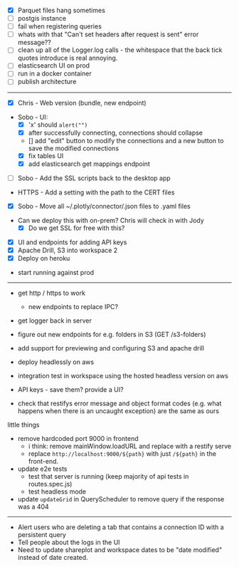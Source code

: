 - [x] Parquet files hang sometimes
- [ ] postgis instance
- [ ] fail when registering queries
- [ ] whats with that "Can't set headers after request is sent" error message??
- [ ] clean up all of the Logger.log calls - the whitespace that the back tick quotes introduce is real annoying.
- [ ] elasticsearch UI on prod
- [ ] run in a docker container
- [ ] publish architecture

***

- [x] Chris - Web version (bundle, new endpoint)
- Sobo - UI:  
    - [x] 'x' should `alert("")`
    - [x] after successfully connecting, connections should collapse
    - [] add "edit" button to modify the connections and a new button to save the modified connections
	- [x] fix tables UI
	- [x] add elasticsearch get mappings endpoint
- [ ] Sobo - Add the SSL scripts back to the desktop app
- HTTPS - Add a setting with the path to the CERT files
- [x] Sobo - Move all ~/.plotly/connector/.json files to .yaml files
- Can we deploy this with on-prem? Chris will check in with Jody
    - [x] Do we get SSL for free with this?
- [x] UI and endpoints for adding API keys
- [x] Apache Drill, S3 into workspace 2
- [x] Deploy on heroku
- start running against prod

***


 - get http / https to work
     - new endpoints to replace IPC?
- get logger back in server
- figure out new endpoints for e.g. folders in S3 (GET /s3-folders)
- add support for previewing and configuring S3 and apache drill
- deploy headlessly on aws
- integration test in workspace using the hosted headless version on aws

- API keys - save them? provide a UI?
- check that restifys error message and object format codes (e.g. what
  happens when there is an uncaught exception) are the same
  as ours

little things
- remove hardcoded port 9000 in frontend
    - i think: remove mainWindow.loadURL and replace with a restify serve
    - replace `http://localhost:9000/${path}` with just `/${path}` in the
      front-end.
- update e2e tests
    - test that server is running (keep majority of api tests in routes.spec.js)
    - test headless mode
- update `updateGrid` in QueryScheduler to remove query if the response was a 404

***

- Alert users who are deleting a tab that contains a connection ID with a
  persistent query
- Tell people about the logs in the UI
- Need to update shareplot and workspace dates to be "date modified" instead of
  date created.
